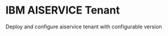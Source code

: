 IBM AISERVICE Tenant
===============================================================================
Deploy and configure aiservice tenant with configurable version